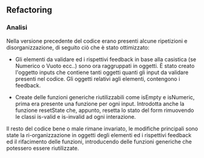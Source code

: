 ## Refactoring

### Analisi

Nella versione precedente del codice erano presenti alcune ripetizioni e disorganizzazione, di seguito ciò che è stato ottimizzato:

- Gli elementi da validare ed i rispettivi feedback in base alla casistica (se Numerico o Vuoto ecc..) sono ora raggruppati in oggetti. È stato creato l'oggetto inputs che contiene tanti oggetti quanti gli input da validare presenti nel codice. Gli oggetti relativi agli elementi, contengono i feedback.

- Create delle funzioni generiche riutilizzabili come isEmpty e isNumeric, prima era presente una funzione per ogni input. Introdotta anche la funzione resetState che, appunto, resetta lo stato del form rimuovendo le classi is-valid e is-invalid ad ogni interazione.

Il resto del codice bene o male rimane invariato, le modifiche principali sono state la ri-organizzazione in oggetti degli elementi ed i rispettivi feedback ed il rifacimento delle funzioni, introducendo delle funzioni generiche che potessero essere riutilizzate.

